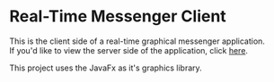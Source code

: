 # Real-Time Messenger Client

This is the client side of a real-time graphical messenger application.  
If you'd like to view the server side of the application, click [here](https://github.com/JacobSletten/MessengerServer).

This project uses the JavaFx as it's graphics library.
